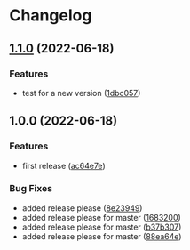 # Changelog

## [1.1.0](https://github.com/pcarillion/piepline-config-test/compare/v1.0.0...v1.1.0) (2022-06-18)


### Features

* test for a new version ([1dbc057](https://github.com/pcarillion/piepline-config-test/commit/1dbc057b72cdbcbf25be83966ac5ac9d1de7c26a))

## 1.0.0 (2022-06-18)


### Features

* first release ([ac64e7e](https://github.com/pcarillion/piepline-config-test/commit/ac64e7e411dcb45d2e2e016a2471e731d505813a))


### Bug Fixes

* added release please ([8e23949](https://github.com/pcarillion/piepline-config-test/commit/8e239492bf9cf15607cbe1097b242fe20697a314))
* added release please for master ([1683200](https://github.com/pcarillion/piepline-config-test/commit/1683200cea927d24dcef307c425020f58c58a0bf))
* added release please for master ([b37b307](https://github.com/pcarillion/piepline-config-test/commit/b37b307093accd365012185024e653c7d4ff8632))
* added release please for master ([88ea64e](https://github.com/pcarillion/piepline-config-test/commit/88ea64ec98a3ad76cbe92ea0452a2ab0560c5926))
